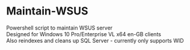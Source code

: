 # Maintain-WSUS
Powershell script to maintain WSUS server  
Designed for Windows 10 Pro/Enterprise VL x64 en-GB clients  
Also reindexes and cleans up SQL Server - currently only supports WID
